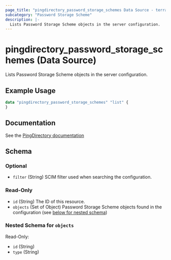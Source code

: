 ```yaml
---
page_title: "pingdirectory_password_storage_schemes Data Source - terraform-provider-pingdirectory"
subcategory: "Password Storage Scheme"
description: |-
  Lists Password Storage Scheme objects in the server configuration.
---
```


# pingdirectory_password_storage_schemes (Data Source)

Lists Password Storage Scheme objects in the server configuration.

## Example Usage

```terraform
data "pingdirectory_password_storage_schemes" "list" {
}
```

## Documentation
See the [PingDirectory documentation](https://docs.pingidentity.com/r/en-us/pingdirectory-93/pd_sec_password_storage_schemes)

<!-- schema generated by tfplugindocs -->
## Schema

### Optional

- `filter` (String) SCIM filter used when searching the configuration.

### Read-Only

- `id` (String) The ID of this resource.
- `objects` (Set of Object) Password Storage Scheme objects found in the configuration (see [below for nested schema](#nestedatt--objects))

<a id="nestedatt--objects"></a>
### Nested Schema for `objects`

Read-Only:

- `id` (String)
- `type` (String)

